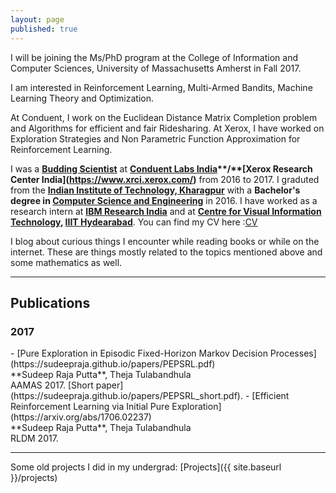 ```yaml
---
layout: page
published: true
---
```

I will be joining the Ms/PhD program at the College of Information and Computer Sciences, University of Massachusetts Amherst in Fall 2017.

I am interested in Reinforcement Learning, Multi-Armed Bandits, Machine Learning Theory and Optimization.

At Conduent, I work on the Euclidean Distance Matrix Completion problem and Algorithms for efficient and fair Ridesharing. At Xerox, I have worked on Exploration Strategies and Non Parametric Function Approximation for Reinforcement Learning.

I was a **[Budding Scientist](https://www.xrci.xerox.com/xerox-budding-scientists)** at **[Conduent Labs India]( "https://indialabs.conduent.com/")**/**[Xerox Research Center India](https://www.xrci.xerox.com/)** from 2016 to 2017. I graduted from the **[Indian Institute of Technology, Kharagpur](https://www.iitkgp.ac.in/)** with a **Bachelor's degree in [Computer Science and Engineering](https://cse.iitkgp.ac.in/)** in 2016. I have worked as a research intern at **[IBM Research India](https://www.research.ibm.com/labs/india/)** and at **[Centre for Visual Information Technology](https://cvit.iiit.ac.in/), [IIIT Hydearabad](https://www.iiit.ac.in/)**. 
You can find my CV here :[CV](https://sudeepraja.github.io/CV.pdf)

I blog about curious things I encounter while reading books or while on the internet. These are things mostly related to the topics mentioned above and some mathematics as well.

---
## Publications
<h3>2017</h3>
   - [Pure Exploration in Episodic Fixed-Horizon Markov Decision Processes](https://sudeepraja.github.io/papers/PEPSRL.pdf) <br />**Sudeep Raja Putta**, Theja Tulabandhula <br />AAMAS 2017. [Short paper](https://sudeepraja.github.io/papers/PEPSRL_short.pdf).
   - [Efficient Reinforcement Learning via Initial Pure Exploration](https://arxiv.org/abs/1706.02237) <br />**Sudeep Raja Putta**, Theja Tulabandhula <br />RLDM 2017.

---
Some old projects I did in my undergrad: [Projects]({{ site.baseurl }}/projects)
